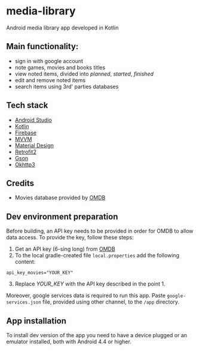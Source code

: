 # media-library
Android media library app developed in Kotlin

## Main functionality:
- sign in with google account
- note games, movies and books titles
- view noted items, divided into *planned*, *started*, *finished*
- edit and remove noted items
- search items using 3rd' parties databases

## Tech stack

- [Android Studio](https://developer.android.com/studio)
- [Kotlin](https://kotlinlang.org/)
- [Firebase](https://firebase.google.com/?hl=pl)
- [MVVM](https://en.wikipedia.org/wiki/Model%E2%80%93view%E2%80%93viewmodel)
- [Material Design](https://material.io/design/)
- [Retrofit2](https://square.github.io/retrofit/)
- [Gson](https://github.com/square/retrofit/tree/master/retrofit-converters/gson)
- [Okhttp3](https://square.github.io/okhttp/)

## Credits

-  Movies database provided by [OMDB](http://www.omdbapi.com/)

## Dev environment preparation

Before building, an API key needs to be provided in order for OMDB to allow data access. To provide the key, follow these steps:
1. Get an API key (6-sing long) from [OMDB](http://www.omdbapi.com/)
2. To the local gradle-created file `local.properties` add the following content:
```
api_key_movies="YOUR_KEY"
```
3. Replace *YOUR_KEY* with the API key described in the point 1.

Moreover, google services data is required to run this app. Paste `google-services.json` file, provided using other channel, to the `/app` directory.

## App installation

To install dev version of the app you need to have a device plugged or an emulator installed, both with Android 4.4 or higher.
